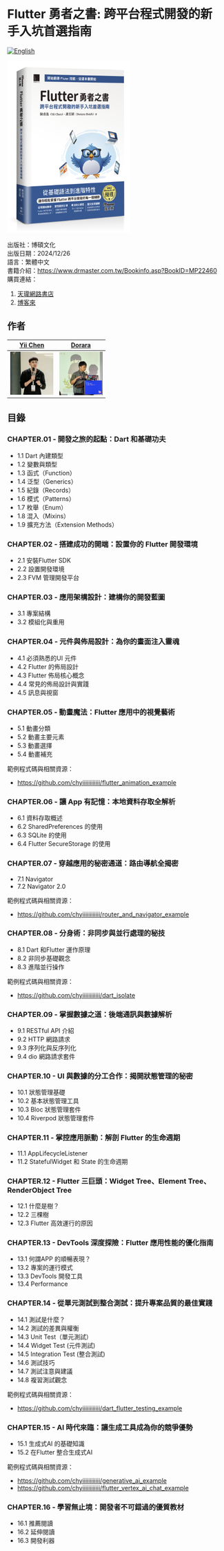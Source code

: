 # Flutter 勇者之書: 跨平台程式開發的新手入坑首選指南

[![English](https://img.shields.io/badge/README-English-blue)](README_en.md)

<img src='./images/cover.png' height="400px">

出版社：博碩文化  
出版日期：2024/12/26  
語言：繁體中文  
書籍介紹：https://www.drmaster.com.tw/Bookinfo.asp?BookID=MP22460  
購買連結：  
1. [天瓏網路書店](https://www.tenlong.com.tw/products/9786264140355)  
2. [博客來](https://www.books.com.tw/products/0011008795)  

## 作者

[Yii Chen](https://github.com/chyiiiiiiiiiiii)           | [Dorara]()
:-------------------------:|:-------------------------:|
<img src="./images/yii.jpg" width=100 />  |  <img src="./images/dorara.jpg" width=100 />

## 目錄

### CHAPTER.01 - 開發之旅的起點：Dart 和基礎功夫

- 1.1 Dart 內建類型
- 1.2 變數與類型
- 1.3 函式（Function）
- 1.4 泛型（Generics）
- 1.5 紀錄（Records）
- 1.6 模式（Patterns）
- 1.7 枚舉（Enum）
- 1.8 混入（Mixins）
- 1.9 擴充方法（Extension Methods）

### CHAPTER.02 - 搭建成功的開端：設置你的 Flutter 開發環境

- 2.1 安裝Flutter SDK
- 2.2 設置開發環境
- 2.3 FVM 管理開發平台

### CHAPTER.03 - 應用架構設計：建構你的開發藍圖

- 3.1 專案結構
- 3.2 模組化與重用

### CHAPTER.04 - 元件與佈局設計：為你的畫面注入靈魂

- 4.1 必須熟悉的UI 元件
- 4.2 Flutter 的佈局設計
- 4.3 Flutter 佈局核心概念
- 4.4 常見的佈局設計與實踐
- 4.5 訊息與視窗

### CHAPTER.05 - 動畫魔法：Flutter 應用中的視覺藝術

- 5.1 動畫分類
- 5.2 動畫主要元素
- 5.3 動畫選擇
- 5.4 動畫補充

範例程式碼與相關資源：
- https://github.com/chyiiiiiiiiiiii/flutter_animation_example

### CHAPTER.06 - 讓 App 有記憶：本地資料存取全解析

- 6.1 資料存取概述
- 6.2 SharedPreferences 的使用
- 6.3 SQLite 的使用
- 6.4 Flutter SecureStorage 的使用

### CHAPTER.07 - 穿越應用的秘密通道：路由導航全揭密
- 7.1 Navigator
- 7.2 Navigator 2.0

範例程式碼與相關資源：
- https://github.com/chyiiiiiiiiiiii/router_and_navigator_example

### CHAPTER.08 - 分身術：非同步與並行處理的秘技
- 8.1 Dart 和Flutter 運作原理
- 8.2 非同步基礎觀念
- 8.3 進階並行操作

範例程式碼與相關資源：
- https://github.com/chyiiiiiiiiiiii/dart_isolate

### CHAPTER.09 - 掌握數據之道：後端通訊與數據解析

- 9.1 RESTful API 介紹
- 9.2 HTTP 網路請求
- 9.3 序列化與反序列化
- 9.4 dio 網路請求套件

### CHAPTER.10 - UI 與數據的分工合作：揭開狀態管理的秘密

- 10.1 狀態管理基礎
- 10.2 基本狀態管理工具
- 10.3 Bloc 狀態管理套件
- 10.4 Riverpod 狀態管理套件

### CHAPTER.11 - 掌控應用脈動：解剖 Flutter 的生命週期

- 11.1 AppLifecycleListener
- 11.2 StatefulWidget 和 State 的生命週期

### CHAPTER.12 - Flutter 三巨頭：Widget Tree、Element Tree、RenderObject Tree

- 12.1 什麼是樹？
- 12.2 三棵樹
- 12.3 Flutter 高效運行的原因

### CHAPTER.13 - DevTools 深度探險：Flutter 應用性能的優化指南

- 13.1 何謂APP 的順暢表現？
- 13.2 專案的運行模式
- 13.3 DevTools 開發工具
- 13.4 Performance

### CHAPTER.14 - 從單元測試到整合測試：提升專案品質的最佳實踐

- 14.1 測試是什麼？
- 14.2 測試的差異與權衡
- 14.3 Unit Test（單元測試）
- 14.4 Widget Test (元件測試)
- 14.5 Integration Test (整合測試)
- 14.6 測試技巧
- 14.7 測試注意與建議
- 14.8 複習測試觀念

範例程式碼與相關資源：
- https://github.com/chyiiiiiiiiiiii/dart_flutter_testing_example

### CHAPTER.15 - AI 時代來臨：讓生成工具成為你的競爭優勢

- 15.1 生成式AI 的基礎知識
- 15.2 在Flutter 整合生成式AI

範例程式碼與相關資源：
- https://github.com/chyiiiiiiiiiiii/generative_ai_example
- https://github.com/chyiiiiiiiiiiii/flutter_vertex_ai_chat_example

### CHAPTER.16 - 學習無止境：開發者不可錯過的優質教材

- 16.1 推薦閱讀
- 16.2 延伸閱讀
- 16.3 開發利器
